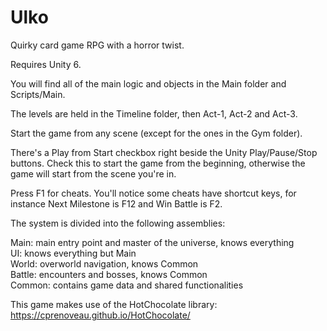 # Ulko
Quirky card game RPG with a horror twist.

Requires Unity 6.

You will find all of the main logic and objects in the Main folder and Scripts/Main.

The levels are held in the Timeline folder, then Act-1, Act-2 and Act-3.

Start the game from any scene (except for the ones in the Gym folder).

There's a Play from Start checkbox right beside the Unity Play/Pause/Stop buttons. Check this to start the game from the beginning, otherwise the game will start from the scene you're in.

Press F1 for cheats. You'll notice some cheats have shortcut keys, for instance Next Milestone is F12 and Win Battle is F2.

The system is divided into the following assemblies:

Main: main entry point and master of the universe, knows everything<br>
UI: knows everything but Main<br>
World: overworld navigation, knows Common<br>
Battle: encounters and bosses, knows Common<br>
Common: contains game data and shared functionalities<br>

This game makes use of the HotChocolate library: https://cprenoveau.github.io/HotChocolate/
